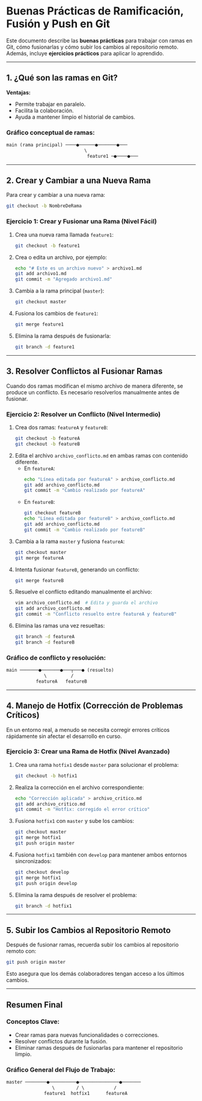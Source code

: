 # Buenas Prácticas de Ramificación, Fusión y Push en Git

Este documento describe las **buenas prácticas** para trabajar con ramas en Git, cómo fusionarlas y cómo subir los cambios al repositorio remoto. Además, incluye **ejercicios prácticos** para aplicar lo aprendido.

---

## **1. ¿Qué son las ramas en Git?**
**Ventajas:**
- Permite trabajar en paralelo.
- Facilita la colaboración.
- Ayuda a mantener limpio el historial de cambios.

### **Gráfico conceptual de ramas:**
```markdown
main (rama principal) ────●──────●───────●───
                             \ 
                              feature1 ─●────●───
```

---   

## **2. Crear y Cambiar a una Nueva Rama**
Para crear y cambiar a una nueva rama:

```bash
git checkout -b NombreDeRama
```

### **Ejercicio 1: Crear y Fusionar una Rama (Nivel Fácil)**
1. Crea una nueva rama llamada `feature1`:
   ```bash
   git checkout -b feature1
   ```
2. Crea o edita un archivo, por ejemplo:
   ```bash
   echo "# Este es un archivo nuevo" > archivo1.md
   git add archivo1.md
   git commit -m "Agregado archivo1.md"
   ```
3. Cambia a la rama principal (`master`):
   ```bash
   git checkout master
   ```
4. Fusiona los cambios de `feature1`:
   ```bash
   git merge feature1
   ```
5. Elimina la rama después de fusionarla:
   ```bash
   git branch -d feature1
   ```

---

## **3. Resolver Conflictos al Fusionar Ramas**
Cuando dos ramas modifican el mismo archivo de manera diferente, se produce un conflicto. Es necesario resolverlos manualmente antes de fusionar.

### **Ejercicio 2: Resolver un Conflicto (Nivel Intermedio)**
1. Crea dos ramas: `featureA` y `featureB`:
   ```bash
   git checkout -b featureA
   git checkout -b featureB
   ```
2. Edita el archivo `archivo_conflicto.md` en ambas ramas con contenido diferente.
   - En `featureA`:
     ```bash
     echo "Línea editada por featureA" > archivo_conflicto.md
     git add archivo_conflicto.md
     git commit -m "Cambio realizado por featureA"
     ```
   - En `featureB`:
     ```bash
     git checkout featureB
     echo "Línea editada por featureB" > archivo_conflicto.md
     git add archivo_conflicto.md
     git commit -m "Cambio realizado por featureB"
     ```
3. Cambia a la rama `master` y fusiona `featureA`:
   ```bash
   git checkout master
   git merge featureA
   ```
4. Intenta fusionar `featureB`, generando un conflicto:
   ```bash
   git merge featureB
   ```
5. Resuelve el conflicto editando manualmente el archivo:
   ```bash
   vim archivo_conflicto.md  # Edita y guarda el archivo
   git add archivo_conflicto.md
   git commit -m "Conflicto resuelto entre featureA y featureB"
   ```
6. Elimina las ramas una vez resueltas:
   ```bash
   git branch -d featureA
   git branch -d featureB
   ```

### **Gráfico de conflicto y resolución:**
```markdown
main ───────●───────●───┬───● (resuelto)
              \         / 
           featureA   featureB
```

---

## **4. Manejo de Hotfix (Corrección de Problemas Críticos)**
En un entorno real, a menudo se necesita corregir errores críticos rápidamente sin afectar el desarrollo en curso.

### **Ejercicio 3: Crear una Rama de Hotfix (Nivel Avanzado)**
1. Crea una rama `hotfix1` desde `master` para solucionar el problema:
   ```bash
   git checkout -b hotfix1
   ```
2. Realiza la corrección en el archivo correspondiente:
   ```bash
   echo "Corrección aplicada" > archivo_critico.md
   git add archivo_critico.md
   git commit -m "Hotfix: corregido el error crítico"
   ```
3. Fusiona `hotfix1` con `master` y sube los cambios:
   ```bash
   git checkout master
   git merge hotfix1
   git push origin master
   ```
4. Fusiona `hotfix1` también con `develop` para mantener ambos entornos sincronizados:
   ```bash
   git checkout develop
   git merge hotfix1
   git push origin develop
   ```
5. Elimina la rama después de resolver el problema:
   ```bash
   git branch -d hotfix1
   ```

---

## **5. Subir los Cambios al Repositorio Remoto**
Después de fusionar ramas, recuerda subir los cambios al repositorio remoto con:

```bash
git push origin master
```

Esto asegura que los demás colaboradores tengan acceso a los últimos cambios.

---

## **Resumen Final**
### Conceptos Clave:
- Crear ramas para nuevas funcionalidades o correcciones.
- Resolver conflictos durante la fusión.
- Eliminar ramas después de fusionarlas para mantener el repositorio limpio.

### **Gráfico General del Flujo de Trabajo:**
```markdown
master ────────●──────────●───────────────●───────
                 \        / \           /
              feature1  hotfix1      featureA
```
